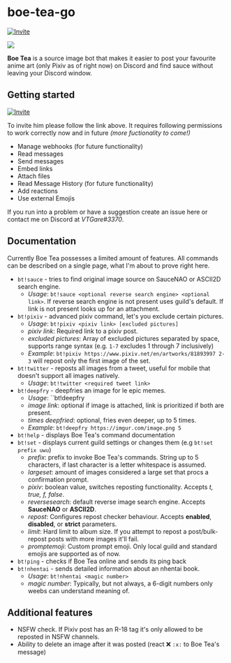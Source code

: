 # boe-tea-go

[![Invite](https://img.shields.io/badge/Invite%20Link-%40Boe%20Tea-brightgreen)](https://discordapp.com/api/oauth2/authorize?client_id=636468907049353216&permissions=537250880&scope=bot)

<img align="center" src="https://cdn.discordapp.com/avatars/636468907049353216/f22aa4bf930d9743dd40a10287de8b04.png?size=256">

**Boe Tea** is a source image bot that makes it easier to post your favourite anime art (only Pixiv as of right now) on Discord and find sauce without leaving your Discord window.

## Getting started

[![Invite](https://img.shields.io/badge/Invite%20Link-%40Boe%20Tea-brightgreen)](https://discordapp.com/api/oauth2/authorize?client_id=636468907049353216&permissions=537250880&scope=bot)

To invite him please follow the link above. It requires following permissions to work correctly now and in future _(more fuctionality to come!)_

-   Manage webhooks (for future functionality)
-   Read messages
-   Send messages
-   Embed links
-   Attach files
-   Read Message History (for future functionality)
-   Add reactions
-   Use external Emojis

If you run into a problem or have a suggestion create an issue here or contact me on Discord at _VTGare#3370_.

## Documentation

Currently Boe Tea possesses a limited amount of features. All commands can be described on a single page, what I'm about to prove right here.

-   `bt!sauce` - tries to find original image source on SauceNAO or ASCII2D search engine.
    -   _Usage_: `bt!sauce <optional reverse search engine> <optional link>`. If reverse search engine is not present uses guild's default. If link is not present looks up for an attachment.
-   `bt!pixiv` - advanced pixiv command, let's you exclude certain pictures.
    -   _Usage_: `bt!pixiv <pixiv link> [excluded pictures]`
    -   _pixiv link_: Required link to a pixiv post.
    -   _excluded pictures_: Array of excluded pictures separated by space, supports range syntax (e.g. `1-7` excludes 1 through 7 inclusively)
    -   _Example_: `bt!pixiv https://www.pixiv.net/en/artworks/81893997 2-3` will repost only the first image of the set.
-   `bt!twitter` - reposts all images from a tweet, useful for mobile that doesn't support all images natively.
    -   _Usage_: `bt!twitter <required tweet link>`
-   `bt!deepfry` - deepfries an image for le epic memes.
    -   _Usage_: ``bt!deepfry <image link> <times deepfried>
    -   _image link_: optional if image is attached, link is prioritized if both are present.
    -   _times deepfried_: optional, fries even deeper, up to 5 times.
    -   _Example_: `bt!deepfry https://imgur.com/image.png 5`
-   `bt!help` - displays Boe Tea's command documentation
-   `bt!set` - displays current guild settings or changes them (e.g `bt!set prefix uwu`)
    -   _prefix_: prefix to invoke Boe Tea's commands. String up to 5 characters, if last character is a letter whitespace is assumed.
    -   _largeset_: amount of images considered a large set that procs a confirmation prompt.
    -   _pixiv_: boolean value, switches reposting functionality. Accepts _t, true, f, false_.
    -   _reversesearch_: default reverse image search engine. Accepts **SauceNAO** or **ASCII2D**.
    -   _repost_: Configures repost checker behaviour. Accepts **enabled**, **disabled**, or **strict** parameters.
    -   _limit_: Hard limit to album size. If you attempt to repost a post/bulk-repost posts with more images it'll fail.
    -   _promptemoji_: Custom prompt emoji. Only local guild and standard emojis are supported as of now.
-   `bt!ping` - checks if Boe Tea online and sends its ping back
-   `bt!nhentai` - sends detailed information about an nhentai book.
    - _Usage_: `bt!nhentai <magic number>`
    - _magic number_: Typically, but not always, a 6-digit numbers only weebs can understand meaning of.

## Additional features

-   NSFW check. If Pixiv post has an R-18 tag it's only allowed to be reposted in NSFW channels.
-   Ability to delete an image after it was posted (react ❌ `:x:` to Boe Tea's message)
